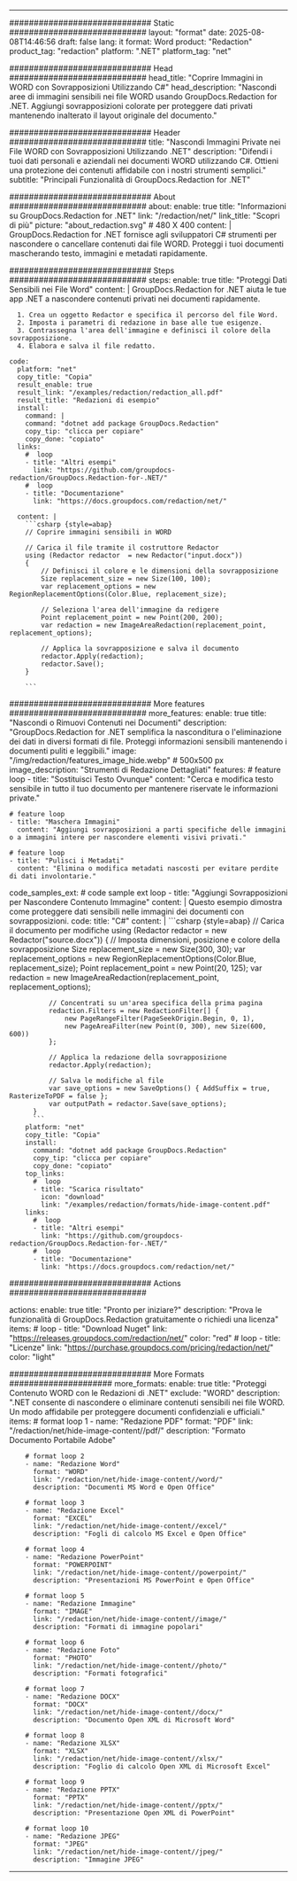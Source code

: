 
---
############################# Static ############################
layout: "format"
date:  2025-08-08T14:46:56
draft: false
lang: it
format: Word
product: "Redaction"
product_tag: "redaction"
platform: ".NET"
platform_tag: "net"

############################# Head ############################
head_title: "Coprire Immagini in WORD con Sovrapposizioni Utilizzando C#"
head_description: "Nascondi aree di immagini sensibili nei file WORD usando GroupDocs.Redaction for .NET. Aggiungi sovrapposizioni colorate per proteggere dati privati mantenendo inalterato il layout originale del documento."

############################# Header ############################
title: "Nascondi Immagini Private nei File WORD con Sovrapposizioni Utilizzando .NET" 
description: "Difendi i tuoi dati personali e aziendali nei documenti WORD utilizzando C#. Ottieni una protezione dei contenuti affidabile con i nostri strumenti semplici."
subtitle: "Principali Funzionalità di GroupDocs.Redaction for .NET" 

############################# About ############################
about:
    enable: true
    title: "Informazioni su GroupDocs.Redaction for .NET"
    link: "/redaction/net/"
    link_title: "Scopri di più"
    picture: "about_redaction.svg" # 480 X 400
    content: |
       GroupDocs.Redaction for .NET fornisce agli sviluppatori C# strumenti per nascondere o cancellare contenuti dai file WORD. Proteggi i tuoi documenti mascherando testo, immagini e metadati rapidamente.

############################# Steps ############################
steps:
    enable: true
    title: "Proteggi Dati Sensibili nei File Word"
    content: |
      GroupDocs.Redaction for .NET aiuta le tue app .NET a nascondere contenuti privati nei documenti rapidamente.
      
      1. Crea un oggetto Redactor e specifica il percorso del file Word.
      2. Imposta i parametri di redazione in base alle tue esigenze.
      3. Contrassegna l'area dell'immagine e definisci il colore della sovrapposizione.
      4. Elabora e salva il file redatto.
   
    code:
      platform: "net"
      copy_title: "Copia"
      result_enable: true
      result_link: "/examples/redaction/redaction_all.pdf"
      result_title: "Redazioni di esempio"
      install:
        command: |
        command: "dotnet add package GroupDocs.Redaction"
        copy_tip: "clicca per copiare"
        copy_done: "copiato"
      links:
        #  loop
        - title: "Altri esempi"
          link: "https://github.com/groupdocs-redaction/GroupDocs.Redaction-for-.NET/"
        #  loop
        - title: "Documentazione"
          link: "https://docs.groupdocs.com/redaction/net/"
          
      content: |
        ```csharp {style=abap}
        // Coprire immagini sensibili in WORD

        // Carica il file tramite il costruttore Redactor
        using (Redactor redactor  = new Redactor("input.docx"))
        {
            // Definisci il colore e le dimensioni della sovrapposizione
            Size replacement_size = new Size(100, 100);
            var replacement_options = new RegionReplacementOptions(Color.Blue, replacement_size);

            // Seleziona l'area dell'immagine da redigere
            Point replacement_point = new Point(200, 200);
            var redaction = new ImageAreaRedaction(replacement_point, replacement_options);
            
            // Applica la sovrapposizione e salva il documento
            redactor.Apply(redaction);
            redactor.Save();
        }
        
        ```            


############################# More features ############################
more_features:
  enable: true
  title: "Nascondi o Rimuovi Contenuti nei Documenti"
  description: "GroupDocs.Redaction for .NET semplifica la nasconditura o l'eliminazione dei dati in diversi formati di file. Proteggi informazioni sensibili mantenendo i documenti puliti e leggibili."
  image: "/img/redaction/features_image_hide.webp" # 500x500 px
  image_description: "Strumenti di Redazione Dettagliati"
  features:
    # feature loop
    - title: "Sostituisci Testo Ovunque"
      content: "Cerca e modifica testo sensibile in tutto il tuo documento per mantenere riservate le informazioni private."

    # feature loop
    - title: "Maschera Immagini"
      content: "Aggiungi sovrapposizioni a parti specifiche delle immagini o a immagini intere per nascondere elementi visivi privati."

    # feature loop
    - title: "Pulisci i Metadati"
      content: "Elimina o modifica metadati nascosti per evitare perdite di dati involontarie."
      
  code_samples_ext:
    # code sample ext loop
    - title: "Aggiungi Sovrapposizioni per Nascondere Contenuto Immagine"
      content: |
        Questo esempio dimostra come proteggere dati sensibili nelle immagini dei documenti con sovrapposizioni.
      code:
        title: "C#"
        content: |
          ```csharp {style=abap}
          //  Carica il documento per modifiche
          using (Redactor redactor  = new Redactor("source.docx"))
          {
              // Imposta dimensioni, posizione e colore della sovrapposizione
              Size replacement_size = new Size(300, 30);
              var replacement_options = new RegionReplacementOptions(Color.Blue, replacement_size);
              Point replacement_point = new Point(20, 125);
              var redaction = new ImageAreaRedaction(replacement_point, replacement_options);
 
              // Concentrati su un'area specifica della prima pagina
              redaction.Filters = new RedactionFilter[] {
                  new PageRangeFilter(PageSeekOrigin.Begin, 0, 1),
                  new PageAreaFilter(new Point(0, 300), new Size(600, 600))
              };

              // Applica la redazione della sovrapposizione
              redactor.Apply(redaction);

              // Salva le modifiche al file
              var save_options = new SaveOptions() { AddSuffix = true, RasterizeToPDF = false };
              var outputPath = redactor.Save(save_options);
          }
          ```
        platform: "net"
        copy_title: "Copia"
        install:
          command: "dotnet add package GroupDocs.Redaction"
          copy_tip: "clicca per copiare"
          copy_done: "copiato"
        top_links:
          #  loop
          - title: "Scarica risultato"
            icon: "download"
            link: "/examples/redaction/formats/hide-image-content.pdf"
        links:
          #  loop
          - title: "Altri esempi"
            link: "https://github.com/groupdocs-redaction/GroupDocs.Redaction-for-.NET/"
          #  loop
          - title: "Documentazione"
            link: "https://docs.groupdocs.com/redaction/net/"


############################# Actions ############################

actions:
  enable: true
  title: "Pronto per iniziare?"
  description: "Prova le funzionalità di GroupDocs.Redaction gratuitamente o richiedi una licenza"
  items:
    #  loop
    - title: "Download Nuget"
      link: "https://releases.groupdocs.com/redaction/net/"
      color: "red"
        #  loop
    - title: "Licenze"
      link: "https://purchase.groupdocs.com/pricing/redaction/net/"
      color: "light"


############################# More Formats #####################
more_formats:
    enable: true
    title: "Proteggi Contenuto WORD con le Redazioni di .NET"
    exclude: "WORD"
    description: ".NET consente di nascondere o eliminare contenuti sensibili nei file WORD. Un modo affidabile per proteggere documenti confidenziali e ufficiali."
    items: 
        # format loop 1
        - name: "Redazione PDF"
          format: "PDF"
          link: "/redaction/net/hide-image-content//pdf/"
          description: "Formato Documento Portabile Adobe"

        # format loop 2
        - name: "Redazione Word"
          format: "WORD"
          link: "/redaction/net/hide-image-content//word/"
          description: "Documenti MS Word e Open Office"
          
        # format loop 3
        - name: "Redazione Excel"
          format: "EXCEL"
          link: "/redaction/net/hide-image-content//excel/"
          description: "Fogli di calcolo MS Excel e Open Office"

        # format loop 4
        - name: "Redazione PowerPoint"
          format: "POWERPOINT"
          link: "/redaction/net/hide-image-content//powerpoint/"
          description: "Presentazioni MS PowerPoint e Open Office"

        # format loop 5
        - name: "Redazione Immagine"
          format: "IMAGE"
          link: "/redaction/net/hide-image-content//image/"
          description: "Formati di immagine popolari"

        # format loop 6
        - name: "Redazione Foto"
          format: "PHOTO"
          link: "/redaction/net/hide-image-content//photo/"
          description: "Formati fotografici"

        # format loop 7
        - name: "Redazione DOCX"
          format: "DOCX"
          link: "/redaction/net/hide-image-content//docx/"
          description: "Documento Open XML di Microsoft Word"
          
        # format loop 8
        - name: "Redazione XLSX"
          format: "XLSX"
          link: "/redaction/net/hide-image-content//xlsx/"
          description: "Foglio di calcolo Open XML di Microsoft Excel"
          
        # format loop 9
        - name: "Redazione PPTX"
          format: "PPTX"
          link: "/redaction/net/hide-image-content//pptx/"
          description: "Presentazione Open XML di PowerPoint"

        # format loop 10
        - name: "Redazione JPEG"
          format: "JPEG"
          link: "/redaction/net/hide-image-content//jpeg/"
          description: "Immagine JPEG"


---
